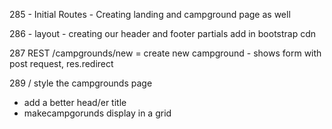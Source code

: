 


285 - Initial Routes - Creating landing and campground page as well

286 - layout - 
creating our header and footer partials 
add in bootstrap cdn

287
REST
/campgrounds/new = create new campground - shows form with post request, 
res.redirect


289 / style the campgrounds page
* add a better head/er title
* makecampgorunds display in a grid 

